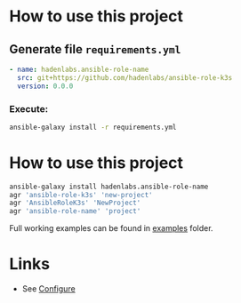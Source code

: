 # How to use this project

## Generate file `requirements.yml`

```yaml
- name: hadenlabs.ansible-role-name
  src: git+https://github.com/hadenlabs/ansible-role-k3s
  version: 0.0.0
```

### Execute:

```bash
ansible-galaxy install -r requirements.yml
```

# How to use this project

```bash
ansible-galaxy install hadenlabs.ansible-role-name
agr 'ansible-role-k3s' 'new-project'
agr 'AnsibleRoleK3s' 'NewProject'
agr 'ansible-role-name' 'project'
```

Full working examples can be found in [examples](/examples) folder.

# Links

- See [Configure](/docs/usage/configure.md)
